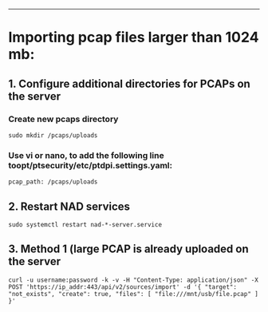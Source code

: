 ***
# Importing pcap files larger than 1024 mb:

## 1. Configure additional directories for PCAPs on the server

### Create new pcaps directory

`sudo mkdir /pcaps/uploads`

### Use vi or nano, to add the following line toopt/ptsecurity/etc/ptdpi.settings.yaml:

`pcap_path: /pcaps/uploads`

## 2. Restart NAD services

`sudo systemctl restart nad-*-server.service`

## 3. Method 1 (large PCAP is already uploaded on the server 

`curl -u username:password -k -v -H "Content-Type: application/json" -X POST 'https://ip_addr:443/api/v2/sources/import' -d '{ "target": "not_exists", "create": true, "files": [ "file:///mnt/usb/file.pcap" ] }'`
